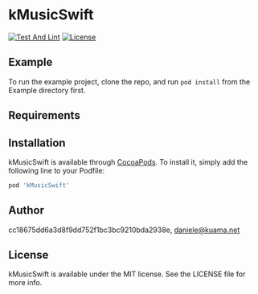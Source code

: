 # kMusicSwift

[![Test And Lint](https://github.com/Kuama-IT/k-music-swift/actions/workflows/main.yml/badge.svg)](https://github.com/Kuama-IT/k-music-swift/actions/workflows/main.yml)
[![License](https://img.shields.io/badge/License-Apache_2.0-blue.svg)](https://opensource.org/licenses/Apache-2.0)

## Example

To run the example project, clone the repo, and run `pod install` from the Example directory first.

## Requirements

## Installation

kMusicSwift is available through [CocoaPods](https://cocoapods.org). To install
it, simply add the following line to your Podfile:

```ruby
pod 'kMusicSwift'
```

## Author

cc18675dd6a3d8f9dd752f1bc3bc9210bda2938e, daniele@kuama.net

## License

kMusicSwift is available under the MIT license. See the LICENSE file for more info.

